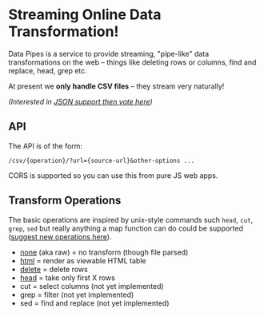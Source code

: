 # Streaming Online Data Transformation!

Data Pipes is a service to provide streaming, "pipe-like" data transformations on the web &ndash; things like deleting rows or columns, find and replace, head, grep etc.

At present we **only handle CSV files** &ndash; they stream very naturally!

*(Interested in [JSON support then vote here][json-issue])*

[json-issue]: https://github.com/okfn/datapipes/issues/16

## API

The API is of the form:

    /csv/{operation}/?url={source-url}&other-options ...

CORS is supported so you can use this from pure JS web apps.

## Transform Operations

The basic operations are inspired by unix-style commands such `head`, `cut`, `grep`, `sed` but really anything a map function can do could be supported ([suggest new operations here][suggest]).

[suggest]: https://github.com/okfn/datapipes/issues

* [none](/csv/none/) (aka raw) = no transform (though file parsed)
* [html](/csv/html/) = render as viewable HTML table
* [delete](/csv/delete/) = delete rows
* [head](/csv/head/) = take only first X rows
* cut = select columns (not yet implemented)
* grep = filter (not yet implemented)
* sed = find and replace (not yet implemented)

